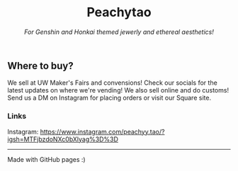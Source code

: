 <header>

# Peachytao

_For Genshin and Honkai themed jewerly and ethereal aesthetics!_

</header>

## Where to buy?

We sell at UW Maker's Fairs and convensions! Check our socials for the latest updates on where we're vending!
We also sell online and do customs! Send us a DM on Instagram for placing orders or visit our Square site.


### Links
Instagram: https://www.instagram.com/peachyy.tao/?igsh=MTFjbzdoNXc0bXlyag%3D%3D

----
<footer>

Made with GitHub pages :)

</footer>
